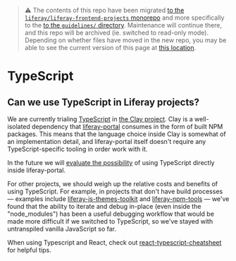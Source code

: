 > :warning: The contents of this repo have been migrated [to the `liferay/liferay-frontend-projects` monorepo](https://github.com/liferay/liferay-frontend-projects) and more specifically to the [to the `guidelines/` directory](https://github.com/liferay/liferay-frontend-projects/tree/master/guidelines). Maintenance will continue there, and this repo will be archived (ie. switched to read-only mode). Depending on whether files have moved in the new repo, you may be able to see the current version of this page at [this location](https://github.com/liferay/liferay-frontend-projects/tree/master/guidelines/general/typescript.md).

# TypeScript

## Can we use TypeScript in Liferay projects?

We are currently trialing [TypeScript](https://www.typescriptlang.org/) in [the Clay project](https://github.com/liferay/clay). Clay is a well-isolated dependency that [liferay-portal](https://github.com/liferay/liferay-portal) consumes in the form of built NPM packages. This means that the language choice inside Clay is somewhat of an implementation detail, and liferay-portal itself doesn't require any TypeScript-specific tooling in order work with it.

In the future we will [evaluate the possibility](https://github.com/liferay/liferay-frontend-guidelines/issues/37) of using TypeScript directly inside liferay-portal.

For other projects, we should weigh up the relative costs and benefits of using TypeScript. For example, in projects that don't have build processes — examples include [liferay-js-themes-toolkit](https://github.com/liferay/liferay-js-themes-toolkit) and [liferay-npm-tools](https://github.com/liferay/liferay-npm-tools) — we've found that the ability to iterate and debug in-place (even inside the "node_modules") has been a useful debugging workflow that would be made more difficult if we switched to TypeScript, so we've stayed with untranspiled vanilla JavaScript so far.

When using Typescript and React, check out [react-typescript-cheatsheet](https://github.com/typescript-cheatsheets/react-typescript-cheatsheet) for helpful tips.
